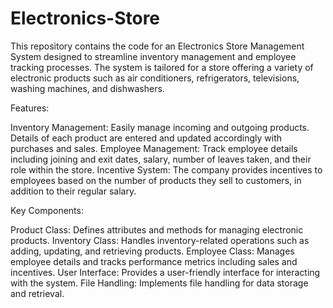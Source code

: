 # Electronics-Store
This repository contains the code for an Electronics Store Management System designed to streamline inventory management and employee tracking processes. The system is tailored for a store offering a variety of electronic products such as air conditioners, refrigerators, televisions, washing machines, and dishwashers.

Features:

Inventory Management: Easily manage incoming and outgoing products. Details of each product are entered and updated accordingly with purchases and sales.
Employee Management: Track employee details including joining and exit dates, salary, number of leaves taken, and their role within the store.
Incentive System: The company provides incentives to employees based on the number of products they sell to customers, in addition to their regular salary.


Key Components:

Product Class: Defines attributes and methods for managing electronic products.
Inventory Class: Handles inventory-related operations such as adding, updating, and retrieving products.
Employee Class: Manages employee details and tracks performance metrics including sales and incentives.
User Interface: Provides a user-friendly interface for interacting with the system.
File Handling: Implements file handling for data storage and retrieval.
